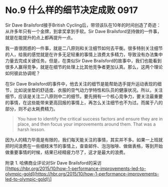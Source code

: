 # No.9 什么样的细节决定成败 0917

Sir Dave Brailsford接手British Cycling后，带领该队在10年的时间创造了奇迹：从许多年只有一个金牌，到拿奖拿到手软。Sir Dave Brailsford坚持做的一件事，就是在能提升的点上都再提升一点。

我一直很困惑的一件事，就是二八原则和关注细节如何去平衡。很多特别关注细节的人，给我的感觉就是在许多无足轻重的事情上浪费太多精力，导致没有办法集中力量去完成关键任务。但是，在类似Sir Dave Brailsford的故事中，我们也能看到很多人赢得竞争，就是在细节的处理上比其他竞争者更加认真。那么，这两个理论如何彼此协调呢？

在Sir Dave Brailsford的事件中，他去关注的细节是能帮助选手提升运动表现的细节，比如说坐垫的舒适度、衣服的空气动力学特性和队员的健康状况。所以，关注细节，应该是关注二八原则中二的细节。要先拥有一个核心竞争力，要关注最重要的事情，在这些能带来更高回报的事情上，再怎么关注细节也不为过。而属于八的部分，则不必太耗费精力。

> You have to identify the critical success factors and ensure they are in place, and then focus your improvements around them. That was a harsh lesson.

因为人的精力毕竟是有限的，我们每天能关注的事情，其实并不多。如果一上班就把时间浪费在一些细枝末节的事情上，查查邮件、泡泡咖啡、做做表格，等到开始做重要事情的时候，结果已经精疲力尽了，这才是最大的浪费。

附录 1. 哈佛商业评论对Sir Dave Brailsford的采访 \[[https://hbr.org/2015/10/how-1-performance-improvements-led-to-olympic-gold](https://hbr.org/2015/10/how-1-performance-improvements-led-to-olympic-gold)\]

